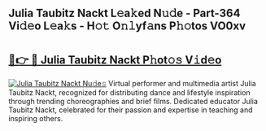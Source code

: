## Julia Taubitz Nackt L𝚎a𝚔ed N𝚞𝚍e - Part-364 Vi𝚍𝚎o L𝚎a𝚔s - H𝚘𝚝 O𝚗𝚕yf𝚊ns P𝚑𝚘tos VO0xv

# <h2><a href="http://kf388ib.oniu.top/?m=Julia+Taubitz+Nackt">🔗👉 🔴 Julia Taubitz Nackt P𝚑ot𝚘𝚜 V𝚒d𝚎o</a></h2>

[![Julia Taubitz Nackt Nu𝚍e𝚜](https://i.imgur.com/0qMVB7G.gif)](http://kf388ib.oniu.top/?m=Julia+Taubitz+Nackt)
Virtual performer and multimedia artist Julia Taubitz Nackt, recognized for distributing dance and lifestyle inspiration through trending choreographies and brief films. Dedicated educator Julia Taubitz Nackt, celebrated for their passion and expertise in teaching and inspiring others.  
